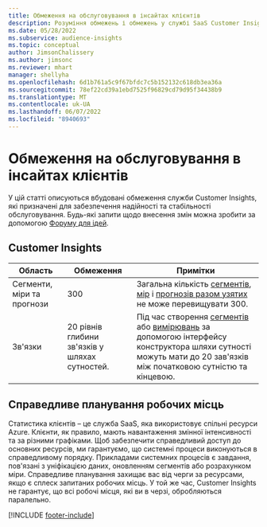 ```yaml
---
title: Обмеження на обслуговування в інсайтах клієнтів
description: Розуміння обмежень і обмежень у службі SaaS Customer Insights.
ms.date: 05/28/2022
ms.subservice: audience-insights
ms.topic: conceptual
author: JimsonChalissery
ms.author: jimsonc
ms.reviewer: mhart
manager: shellyha
ms.openlocfilehash: 6d1b761a5c9f67bfdc7c5b152132c618db3ea36a
ms.sourcegitcommit: 78ef22cd39a1ebd7525f96829cd79d95f34438b9
ms.translationtype: MT
ms.contentlocale: uk-UA
ms.lasthandoff: 06/07/2022
ms.locfileid: "8940693"
---
```

# <a name="service-limits-in-customer-insights"></a>Обмеження на обслуговування в інсайтах клієнтів

У цій статті описуються вбудовані обмеження служби Customer Insights, які призначені для забезпечення надійності та стабільності обслуговування. Будь-які запити щодо внесення змін можна зробити за допомогою [Форуму для ідей](https://go.microsoft.com/fwlink/?linkid=2074172).

## <a name="customer-insights"></a>Customer Insights

| Область  | Обмеження  | Примітки |
|-------------|---------------------------------------------------------------------|---------------------------------------------------------------------|
| Сегменти, міри та прогнози | 300  | Загальна кількість [сегментів](segments.md), [мір](measures.md) і [прогнозів разом узятих](predictions.md) не може перевищувати 300.  |
| Зв'язки | 20 рівнів глибини зв'язків у шляхах сутностей. | Під час створення [сегментів](segments.md) або [вимірювань](measures.md) за допомогою інтерфейсу конструктора шляхи сутності можуть мати до 20 зав'язків між початковою сутністю та кінцевою.  |

## <a name="fair-scheduling-of-jobs"></a>Справедливе планування робочих місць

Статистика клієнтів – це служба SaaS, яка використовує спільні ресурси Azure. Клієнти, як правило, мають навантаження змінної інтенсивності та за різними графіками. Щоб забезпечити справедливий доступ до основних ресурсів, ми гарантуємо, що системні процеси виконуються в справедливому порядку. Прикладами системних процесів є завдання, пов'язані з уніфікацією даних, оновленням сегментів або розрахунком міри. Справедливе планування захищає вас від черги за ресурсами, якщо є сплеск запитаних робочих місць. У той же час, Customer Insights не гарантує, що всі робочі місця, які ви в черзі, обробляються паралельно.

[!INCLUDE [footer-include](includes/footer-banner.md)]
